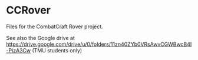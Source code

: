 # CCRover
Files for the CombatCraft Rover project.

See also the Google drive at https://drive.google.com/drive/u/0/folders/11zn40ZYb0VRsAwvCGWBwcB4I-PizA3Cw
(TMU students only)
